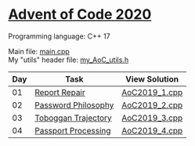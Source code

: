 # [Advent of Code 2020](https://adventofcode.com/2020/about)

Programming language: C++ 17

Main file: [main.cpp](Advent-of-Code-2020/main.cpp)<br/>
My "utils" header file: [my_AoC_utils.h](Advent-of-Code-2020/my_AoC_utils.h)

| Day | Task                                                                      | View Solution                                                             |
| --- | ------------------------------------------------------------------------- | ------------------------------------------------------------------------- |
| 01  | [Report Repair](https://adventofcode.com/2020/day/1)                      | [AoC2019_1.cpp](Advent-of-Code-2020/Day01/AoC2019_1.cpp)                  |
| 02  | [Password Philosophy](https://adventofcode.com/2020/day/2)                | [AoC2019_2.cpp](Advent-of-Code-2020/Day02/AoC2019_2.cpp)                  |
| 03  | [Toboggan Trajectory](https://adventofcode.com/2020/day/3)                | [AoC2019_3.cpp](Advent-of-Code-2020/Day03/AoC2019_3.cpp)                  |
| 04  | [Passport Processing](https://adventofcode.com/2020/day/4)                | [AoC2019_4.cpp](Advent-of-Code-2020/Day04/AoC2019_4.cpp)                  |